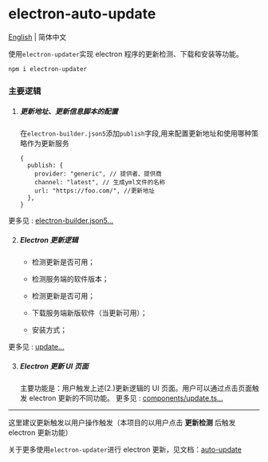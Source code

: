 # electron-auto-update

[English](README.md) | 简体中文

使用`electron-updater`实现 electron 程序的更新检测、下载和安装等功能。

```sh
npm i electron-updater
```

### 主要逻辑

1. ##### 更新地址、更新信息脚本的配置

   在`electron-builder.json5`添加`publish`字段,用来配置更新地址和使用哪种策略作为更新服务

   ```json5
   {
     publish: {
       provider: "generic", // 提供者、提供商
       channel: "latest", // 生成yml文件的名称
       url: "https://foo.com/", //更新地址
     },
   }
   ```

更多见 : [electron-builder.json5...](xxx)

2. ##### Electron 更新逻辑

   - 检测更新是否可用；

   - 检测服务端的软件版本；

   - 检测更新是否可用；

   - 下载服务端新版软件（当更新可用）；
   - 安装方式；

更多见 : [update...](https://github.com/electron-vite/mini-font/blob/main/electron/main/update.ts)

3. ##### Electron 更新 UI 页面

   主要功能是：用户触发上述(2.)更新逻辑的 UI 页面。用户可以通过点击页面触发 electron 更新的不同功能。
   更多见 : [components/update.ts...](https://github.com/electron-vite/mini-font/tree/main/src/components/update/index.tsx)

---

这里建议更新触发以用户操作触发（本项目的以用户点击 **更新检测** 后触发 electron 更新功能）

关于更多使用`electron-updater`进行 electron 更新，见文档：[auto-update](https://www.electron.build/.html)
